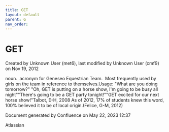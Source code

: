 ```yaml
---
title: GET
layout: default
parent: G
nav_order:
---
```


# GET

Created by  Unknown User (met6), last modified by  Unknown User (cmf9) on Nov 19, 2012

noun.  acronym for Geneseo Equestrian Team.  Most frequently used by girls on the team in reference to themselves.Usage: &quot;What are you doing tomorrow?&quot; &quot;Oh, GET is putting on a horse show, I'm going to be busy all night&quot;&quot;There's going to be a GET party tonight!&quot;&quot;GET excited for our next horse show!&quot;Talbot, E-H, 2008 As of 2012, 17% of students knew this word, 100% believed it to be of local origin.(Felice, G-M, 2012)

Document generated by Confluence on May 22, 2023 12:37

Atlassian
